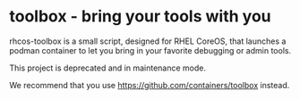 # toolbox - bring your tools with you

rhcos-toolbox is a small script, designed for RHEL CoreOS, that launches a
podman container to let you bring in your favorite debugging or admin tools.

This project is deprecated and in maintenance mode.

We recommend that you use https://github.com/containers/toolbox instead.


